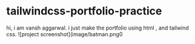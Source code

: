 # tailwindcss-portfolio-practice



hi, i am vansh aggarwal.
i just make the portfolio using html , and tailwind css.
![project screenshot](image/batman.png0

